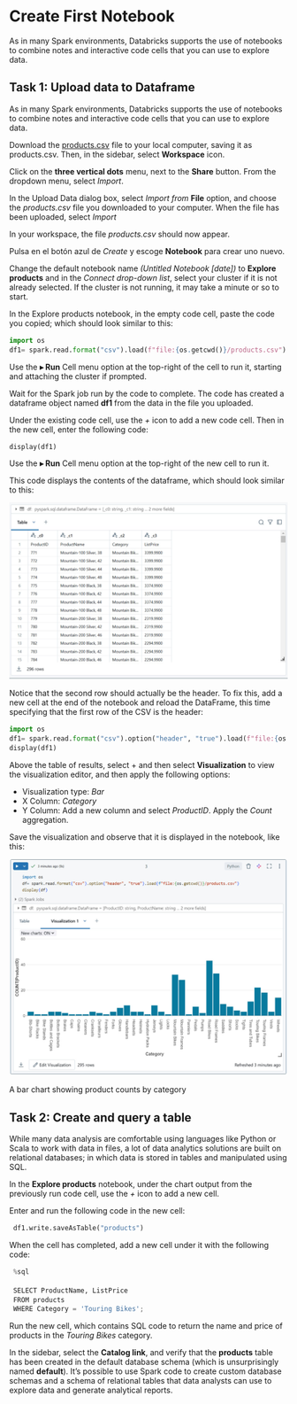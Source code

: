 # Create First Notebook #
As in many Spark environments, Databricks supports the use of notebooks to combine notes and interactive code cells that you can use to explore data.

## Task 1: Upload data to Dataframe ##
As in many Spark environments, Databricks supports the use of notebooks to combine notes and interactive code cells that you can use to explore data.

Download the [products.csv](resources\products.csv) file to your local computer, saving it as products.csv. Then, in the sidebar, select **Workspace** icon.

Click on the **three vertical dots** menu, next to the **Share** button. From the dropdown menu, select *Import*.

In the Upload Data dialog box, select *Import from* **File** option, and choose the *products.csv* file you downloaded to your computer. When the file has been uploaded, select *Import*

In your workspace, the file *products.csv* should now appear.

Pulsa en el botón azul de
*Create* y escoge **Notebook** para crear uno nuevo.

Change the default notebook name *(Untitled Notebook [date])* to **Explore products** and in the *Connect drop-down list*, select your cluster if it is not already selected. If the cluster is not running, it may take a minute or so to start.

In the Explore products notebook, in the empty code cell, paste the code you copied; which should look similar to this:

```python
import os
df1= spark.read.format("csv").load(f"file:{os.getcwd()}/products.csv")
```

Use the **▸ Run** Cell menu option at the top-right of the cell to run it, starting and attaching the cluster if prompted.

Wait for the Spark job run by the code to complete. The code has created a dataframe object named **df1** from the data in the file you uploaded.

Under the existing code cell, use the *+* icon to add a new code cell. Then in the new cell, enter the following code:

```python
display(df1)
```

Use the **▸ Run** Cell menu option at the top-right of the new cell to run it. 

This code displays the contents of the dataframe, which should look similar to this:

![Dataframe contain](resources/df.jpg)

Notice that the second row should actually be the header. To fix this, add a new cell at the end of the notebook and reload the DataFrame, this time specifying that the first row of the CSV is the header:

```python
import os
df1= spark.read.format("csv").option("header", "true").load(f"file:{os.getcwd()}/products.csv")
display(df1)
```

Above the table of results, select + and then select **Visualization** to view the visualization editor, and then apply the following options:

* Visualization type: *Bar*
* X Column: *Category*
* Y Column: Add a new column and select *ProductID*. Apply the *Count* aggregation.

Save the visualization and observe that it is displayed in the notebook, like this:

![Chart](resources/chart.jpg)

A bar chart showing product counts by category

## Task 2: Create and query a table ##
While many data analysis are comfortable using languages like Python or Scala to work with data in files, a lot of data analytics solutions are built on relational databases; in which data is stored in tables and manipulated using SQL.

In the **Explore products** notebook, under the chart output from the previously run code cell, use the *+* icon to add a new cell.

Enter and run the following code in the new cell:

```python
 df1.write.saveAsTable("products")
```

When the cell has completed, add a new cell under it with the following code:

```python
 %sql

 SELECT ProductName, ListPrice
 FROM products
 WHERE Category = 'Touring Bikes';
```

Run the new cell, which contains SQL code to return the name and price of products in the *Touring Bikes* category.

In the sidebar, select the **Catalog link**, and verify that the **products** table has been created in the default database schema (which is unsurprisingly named **default**). It’s possible to use Spark code to create custom database schemas and a schema of relational tables that data analysts can use to explore data and generate analytical reports.